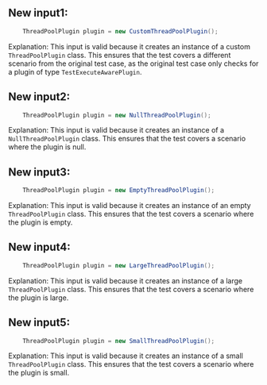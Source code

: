 ## New input1:
```java
    ThreadPoolPlugin plugin = new CustomThreadPoolPlugin();
```
Explanation: This input is valid because it creates an instance of a custom `ThreadPoolPlugin` class. This ensures that the test covers a different scenario from the original test case, as the original test case only checks for a plugin of type `TestExecuteAwarePlugin`.

## New input2:
```java
    ThreadPoolPlugin plugin = new NullThreadPoolPlugin();
```
Explanation: This input is valid because it creates an instance of a `NullThreadPoolPlugin` class. This ensures that the test covers a scenario where the plugin is null.

## New input3:
```java
    ThreadPoolPlugin plugin = new EmptyThreadPoolPlugin();
```
Explanation: This input is valid because it creates an instance of an empty `ThreadPoolPlugin` class. This ensures that the test covers a scenario where the plugin is empty.

## New input4:
```java
    ThreadPoolPlugin plugin = new LargeThreadPoolPlugin();
```
Explanation: This input is valid because it creates an instance of a large `ThreadPoolPlugin` class. This ensures that the test covers a scenario where the plugin is large.

## New input5:
```java
    ThreadPoolPlugin plugin = new SmallThreadPoolPlugin();
```
Explanation: This input is valid because it creates an instance of a small `ThreadPoolPlugin` class. This ensures that the test covers a scenario where the plugin is small.
